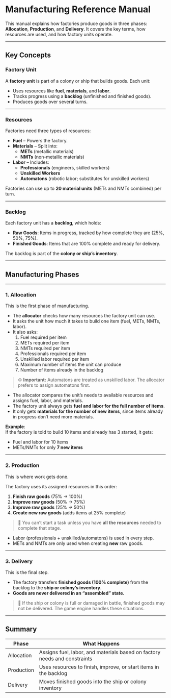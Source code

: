 # **Manufacturing Reference Manual**

This manual explains how factories produce goods in three phases: **Allocation**, **Production**, and **Delivery**. It covers the key terms, how resources are used, and how factory units operate.

---

## **Key Concepts**

### **Factory Unit**
A **factory unit** is part of a colony or ship that builds goods. Each unit:
- Uses resources like **fuel**, **materials**, and **labor**.
- Tracks progress using a **backlog** (unfinished and finished goods).
- Produces goods over several turns.

---

### **Resources**
Factories need three types of resources:

- **Fuel** – Powers the factory.
- **Materials** – Split into:
    - **METs** (metallic materials)
    - **NMTs** (non-metallic materials)
- **Labor** – Includes:
    - **Professionals** (engineers, skilled workers)
    - **Unskilled Workers**
    - **Automatons** (robotic labor; substitutes for unskilled workers)

Factories can use up to **20 material units** (METs and NMTs combined) per turn.

---

### **Backlog**
Each factory unit has a **backlog**, which holds:

- **Raw Goods**: Items in progress, tracked by how complete they are (25%, 50%, 75%).
- **Finished Goods**: Items that are 100% complete and ready for delivery.

The backlog is part of the **colony or ship’s inventory**.

---

## **Manufacturing Phases**

---

### **1. Allocation**

This is the first phase of manufacturing.

- The **allocator** checks how many resources the factory unit can use.
- It asks the unit how much it takes to build one item (fuel, METs, NMTs, labor).
- It also asks:
    1. Fuel required per item
    2. METs required per item
    3. NMTs required per item
    4. Professionals required per item
    5. Unskilled labor required per item
    6. Maximum number of items the unit can produce
    7. Number of items already in the backlog

> ⚙️ **Important:** Automatons are treated as unskilled labor. The allocator prefers to assign automatons first.

- The allocator compares the unit’s needs to available resources and assigns fuel, labor, and materials.
- The factory unit always gets **fuel and labor for the full number of items**.
- It only gets **materials for the number of new items**, since items already in progress don’t need more materials.

**Example**:  
If the factory is told to build 10 items and already has 3 started, it gets:
- Fuel and labor for 10 items
- METs/NMTs for only **7 new items**

---

### **2. Production**

This is where work gets done.

The factory uses its assigned resources in this order:

1. **Finish raw goods** (75% → 100%)
2. **Improve raw goods** (50% → 75%)
3. **Improve raw goods** (25% → 50%)
4. **Create new raw goods** (adds items at 25% complete)

> 🔧 You can’t start a task unless you have **all the resources** needed to complete that stage.

- Labor (professionals + unskilled/automatons) is used in every step.
- METs and NMTs are only used when creating **new** raw goods.

---

### **3. Delivery**

This is the final step.

- The factory transfers **finished goods (100% complete)** from the backlog to the **ship or colony’s inventory**.
- **Goods are never delivered in an “assembled” state.**

> 🚫 If the ship or colony is full or damaged in battle, finished goods may not be delivered. The game engine handles these situations.

---

## **Summary**

| Phase        | What Happens                                                                 |
|--------------|------------------------------------------------------------------------------|
| Allocation   | Assigns fuel, labor, and materials based on factory needs and constraints   |
| Production   | Uses resources to finish, improve, or start items in the backlog            |
| Delivery     | Moves finished goods into the ship or colony inventory                      |

